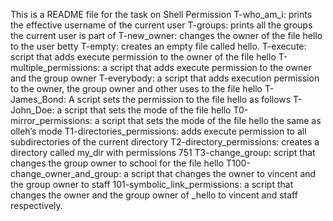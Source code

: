 This is a README file for the task on Shell Permission 
T-who_am_i: prints the effective username of the current user
T-groups: prints all the groups the current user is part of
T-new_owner: changes the owner of the file hello to the user betty
T-empty: creates an empty file called hello.
T-execute: script that adds execute permission to the owner of the file hello
T-multiple_permissions: a script that adds execute permission to the owner and the group owner
T-everybody: a script that adds execution permission to the owner, the group owner and other uses to the file hello
T-James_Bond: A script sets the permission to the file hello as follows
T-John_Doe: a script that sets the mode of the file hello
T0-mirror_permissions: a script that sets the mode of the file hello the same as olleh’s mode
T1-directories_permissions:  adds execute permission to all subdirectories of the current directory
T2-directory_permissions:  creates a directory called my_dir with permissions 751
T3-change_group: script that changes the group owner to school for the file hello
T100-change_owner_and_group:   a script that changes the owner to vincent and the group owner to staff
101-symbolic_link_permissions:  a script that changes the owner and the group owner of _hello to vincent and staff respectively.

